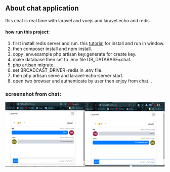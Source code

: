 ## About chat application

this chat is real time with laravel and vuejs and laravel echo and redis.

#### how run this project:

1. first install redis server and run.
this [tutorial](https://www.onlinetutorialspoint.com/spring-boot/setup-install-redis-server-on-windows-10.html) for install and run in window.
2. then composer install and npm install.
3. copy .env.example php artisan key:generate for create key.
4. make database then set to .env file DB_DATABASE=chat.
5. php artisan migrate.
6. set BROADCAST_DRIVER=redis in .env file.
7. then php artisan serve and laravel-echo-server start.
8. open two browser and authenticate by user then enjoy from chat...

### screenshot from chat:
![Image of Yaktocat](./1.PNG)
